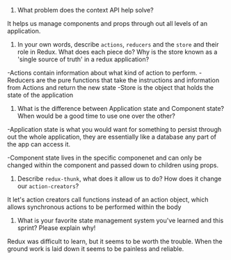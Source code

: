 1. What problem does the context API help solve?

It helps us manage components and props through out all levels of an application.

1. In your own words, describe `actions`, `reducers` and the `store` and their role in Redux. What does each piece do? Why is the store known as a 'single source of truth' in a redux application?

-Actions contain information about what kind of action to perform.
-Reducers are the pure functions that take the instructions and information from Actions and return the new state
-Store is the object that holds the state of the application

1. What is the difference between Application state and Component state? When would be a good time to use one over the other?

-Application state is what you would want for something to persist through out the whole application, they are essentially like a database any part of the app can access it.

-Component state lives in the specific componenet and can only be changed within the component and passed down to children using props. 

1. Describe `redux-thunk`, what does it allow us to do? How does it change our `action-creators`?

It let's action creators call functions instead of an action object, which allows synchronous actions to be performed within the body

1. What is your favorite state management system you've learned and this sprint? Please explain why!

Redux was difficult to learn, but it seems to be worth the trouble. When the ground work is laid down it seems to be painless and reliable.